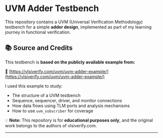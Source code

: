 # UVM Adder Testbench

This repository contains a UVM (Universal Verification Methodology) testbench for a simple **adder design**, implemented as part of my learning journey in functional verification.

## 📚 Source and Credits

This testbench is **based on the publicly available example from:**

🔗 [https://vlsiverify.com/uvm/uvm-adder-example/](https://vlsiverify.com/uvm/uvm-adder-example/)

I used this example to study:
- The structure of a UVM testbench
- Sequence, sequencer, driver, and monitor connections
- How data flows using TLM ports and analysis mechanisms
- How to use `uvm_subscriber` for coverage

💡 **Note:** This repository is for **educational purposes only**, and the original work belongs to the authors of vlsiverify.com.

---


